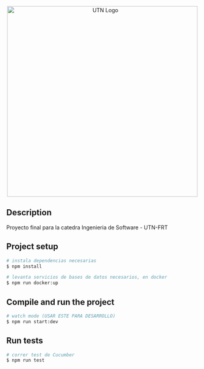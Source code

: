 <p color=white align="center">
  <img src="https://www.frsf.utn.edu.ar/utnabierta/imagenes/logo-utn.svg" width="500" alt="UTN Logo"/>
</p>

## Description

Proyecto final para la catedra Ingenieria de Software - UTN-FRT

## Project setup

```bash
# instala dependencias necesarias
$ npm install

# levanta servicios de bases de datos necesarios, en docker
$ npm run docker:up
```

## Compile and run the project

```bash
# watch mode (USAR ESTE PARA DESARROLLO)
$ npm run start:dev
```

## Run tests

```bash
# correr test de Cucumber
$ npm run test
```
